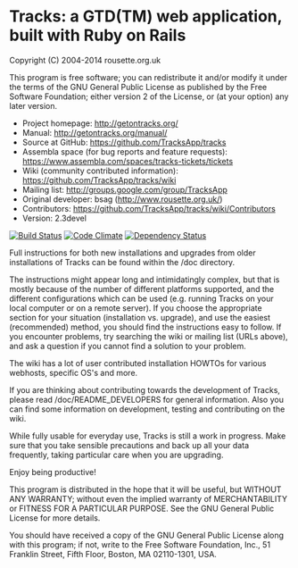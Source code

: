 # Tracks: a GTD(TM) web application, built with Ruby on Rails
Copyright (C) 2004-2014 rousette.org.uk

This program is free software; you can redistribute it and/or
modify it under the terms of the GNU General Public License
as published by the Free Software Foundation; either version 2
of the License, or (at your option) any later version.

* Project homepage: http://getontracks.org/
* Manual: http://getontracks.org/manual/
* Source at GitHub: https://github.com/TracksApp/tracks
* Assembla space (for bug reports and feature requests): https://www.assembla.com/spaces/tracks-tickets/tickets
* Wiki (community contributed information): https://github.com/TracksApp/tracks/wiki
* Mailing list: http://groups.google.com/group/TracksApp
* Original developer: bsag (http://www.rousette.org.uk/)
* Contributors: https://github.com/TracksApp/tracks/wiki/Contributors
* Version: 2.3devel

[![Build Status](https://travis-ci.org/TracksApp/tracks.png?branch=master)](https://travis-ci.org/TracksApp/tracks)
[![Code Climate](https://codeclimate.com/github/TracksApp/tracks.png)](https://codeclimate.com/github/TracksApp/tracks)
[![Dependency Status](https://gemnasium.com/TracksApp/tracks.svg)](https://gemnasium.com/TracksApp/tracks)

Full instructions for both new installations and upgrades from older installations of Tracks
can be found within the /doc directory.

The instructions might appear long and intimidatingly complex, but that is
mostly because of the number of different platforms supported, and the
different configurations which can be used (e.g. running Tracks on your local
computer or on a remote server). If you choose the appropriate section for your
situation (installation vs. upgrade), and use the easiest (recommended) method,
you should find the instructions easy to follow. If you encounter problems, try
searching the wiki or mailing list (URLs above), and ask a question if
you cannot find a solution to your problem.

The wiki has a lot of user contributed installation HOWTOs for various webhosts, specific OS's and more.

If you are thinking about contributing towards the development of Tracks,
please read /doc/README_DEVELOPERS for general information. Also you can find
some information on development, testing and contributing on the wiki.

While fully usable for everyday use, Tracks is still a work in progress. Make
sure that you take sensible precautions and back up all your data frequently,
taking particular care when you are upgrading.

Enjoy being productive!

This program is distributed in the hope that it will be useful,
but WITHOUT ANY WARRANTY; without even the implied warranty of
MERCHANTABILITY or FITNESS FOR A PARTICULAR PURPOSE.  See the
GNU General Public License for more details.

You should have received a copy of the GNU General Public License
along with this program; if not, write to the Free Software
Foundation, Inc., 51 Franklin Street, Fifth Floor, Boston, MA  02110-1301, USA.
